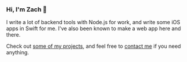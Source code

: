 ### Hi, I'm Zach 👋

I write a lot of backend tools with Node.js for work, and write some iOS apps in Swift for me. I've also been known to make a web app here and there.

Check out [some of my projects](https://zachknox.com/projects/), and feel free to [contact me](https://zachknox.com/contact/) if you need anything.

<!--
**zmknox/zmknox** is a ✨ _special_ ✨ repository because its `README.md` (this file) appears on your GitHub profile.

Here are some ideas to get you started:

- 🔭 I’m currently working on ...
- 🌱 I’m currently learning ...
- 👯 I’m looking to collaborate on ...
- 🤔 I’m looking for help with ...
- 💬 Ask me about ...
- 📫 How to reach me: ...
- 😄 Pronouns: ...
- ⚡ Fun fact: ...
-->
